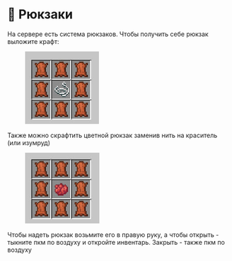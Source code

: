 # 🎒 Рюкзаки

На сервере есть система рюкзаков. Чтобы получить себе рюкзак выложите крафт:

<figure><img src="../.gitbook/assets/image.png" alt=""><figcaption></figcaption></figure>

Также можно скрафтить цветной рюкзак заменив нить на краситель (или изумруд)

<figure><img src="../.gitbook/assets/image (2).png" alt=""><figcaption></figcaption></figure>

Чтобы надеть рюкзак возьмите его в правую руку, а чтобы открыть - тыкните пкм по воздуху и откройте инвентарь. Закрыть - также пкм по воздуху
